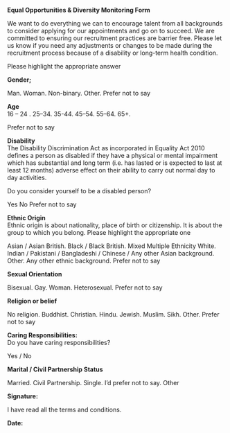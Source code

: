 **Equal Opportunities & Diversity Monitoring Form**

We want to do everything we can to encourage talent from all backgrounds to consider applying for our appointments and go on to succeed. We are committed to ensuring our recruitment practices are barrier free. Please let us know if you need any adjustments or changes to be made during the recruitment process because of a disability or long-term health condition.

Please highlight the appropriate answer

**Gender;**

Man.		Woman. 	Non-binary. 		Other.		Prefer not to say 

**Age**  
16 – 24	.	25–34.		35-44.		45–54.		55–64.		65+.	

Prefer not to say

**Disability**  
The Disability Discrimination Act as incorporated in Equality Act 2010 defines a person as disabled if they have a physical or mental impairment which has substantial and long term (i.e. has lasted or is expected to last at least 12 months) adverse effect on their ability to carry out normal day to day activities.

Do you consider yourself to be a disabled person?

Yes		No		Prefer not to say

**Ethnic Origin**  
Ethnic origin is about nationality, place of birth or citizenship. It is about the group to which you belong. Please highlight the appropriate one

Asian / Asian British.	Black / Black British.	Mixed Multiple Ethnicity	White.		Indian / Pakistani / Bangladeshi / Chinese / Any other Asian background.		Other.		Any other ethnic background.	Prefer not to say

**Sexual Orientation**

Bisexual.	Gay. 	Woman.	Heterosexual.	Prefer not to say

**Religion or belief**

No religion.	Buddhist.	Christian.	Hindu.	Jewish.	Muslim.	Sikh.	Other.		Prefer not to say

**Caring Responsibilities:**   
Do you have caring responsibilities?

Yes / No

**Marital / Civil Partnership Status**

Married.	Civil Partnership.	Single.	I’d prefer not to say.		Other

**Signature:**

I have read all the terms and conditions.

**Date:**
